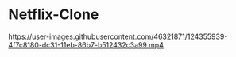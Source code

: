# Netflix-Clone


https://user-images.githubusercontent.com/46321871/124355939-4f7c8180-dc31-11eb-86b7-b512432c3a99.mp4

